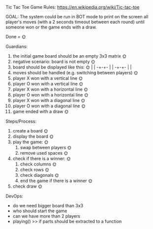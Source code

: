 Tic Tac Toe Game
Rules: https://en.wikipedia.org/wiki/Tic-tac-toe

GOAL:
The system could be run in BOT mode to print on the screen all player's moves (with a 2 seconds timeout between each round) until someone won or the
game ends with a draw.


Done = 🌞

Guardians:
1. the initial game board should be an empty 3x3 matrix 🌞
2. negative scenario: board is not empty 🌞
3. board should be displayed like this: 🌞
    | |
   -+-+-
    | |
   -+-+-
    | |
4. moves should be handled (e.g. switching between players) 🌞
5. player X won with a vertical line 🌞
6. player O won with a vertical line 🌞
7. player X won with a horizontal line 🌞
8. player O won with a horizontal line 🌞
9. player X won with a diagonal line 🌞
10. player O won with a diagonal line 🌞
11. game ended with a draw 🌞

Steps/Process:
1. create a board 🌞
2. display the board 🌞
3. play the game: 🌞
   1. swap between players 🌞
   2. remove used spaces 🌞
4. check if there is a winner: 🌞
   1. check columns 🌞
   2. check rows 🌞
   3. check diagonals 🌞
   4. end the game if there is a winner 🌞
5. check draw 🌞

DevOps:
- do we need bigger board than 3x3
- who should start the game
- can we have more than 2 players
- playing() >> if parts should be extracted to a function
